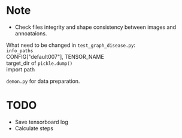 # Note
* Check files integrity and shape consistency between images and annoataions.

What need to be changed in `test_graph_disease.py`:  
`info_paths`  
CONFIG["default007"], TENSOR_NAME  
target_dir of `pickle.dump()`  
import path

`demon.py` for data preparation.

# TODO
* Save tensorboard log
* Calculate steps